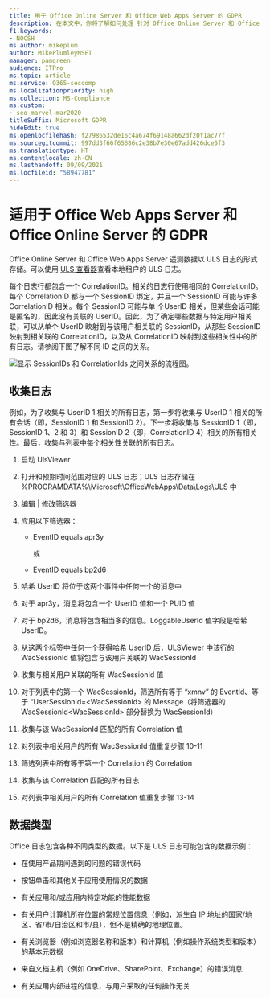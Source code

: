 ```yaml
---
title: 用于 Office Online Server 和 Office Web Apps Server 的 GDPR
description: 在本文中，你将了解如何处理 针对 Office Online Server 和 Office Web Apps Server 的 GDPR 要求。
f1.keywords:
- NOCSH
ms.author: mikeplum
author: MikePlumleyMSFT
manager: pamgreen
audience: ITPro
ms.topic: article
ms.service: O365-seccomp
ms.localizationpriority: high
ms.collection: MS-Compliance
ms.custom:
- seo-marvel-mar2020
titleSuffix: Microsoft GDPR
hideEdit: true
ms.openlocfilehash: f27986532de16c4a674f69148a662df20f1ac77f
ms.sourcegitcommit: 997dd3f66f65686c2e38b7e30e67add426dce5f3
ms.translationtype: HT
ms.contentlocale: zh-CN
ms.lasthandoff: 09/09/2021
ms.locfileid: "58947781"
---
```

# <a name="gdpr-for-office-web-apps-server-and-office-online-server"></a>适用于 Office Web Apps Server 和 Office Online Server 的 GDPR

Office Online Server 和 Office Web Apps Server 遥测数据以 ULS 日志的形式存储。可以使用 [ULS 查看器](https://www.microsoft.com/download/details.aspx?id=44020)查看本地租户的 ULS 日志。

每个日志行都包含一个 CorrelationID。相关的日志行使用相同的 CorrelationID。每个 CorrelationID 都与一个 SessionID 绑定，并且一个 SessionID 可能与许多 CorrelationID 相关。每个 SessionID 可能与单 个UserID 相关，但某些会话可能是匿名的，因此没有关联的 UserID。因此，为了确定哪些数据与特定用户相关联，可以从单个 UserID 映射到与该用户相关联的 SessionID，从那些 SessionID 映射到相关联的 CorrelationID，以及从 CorrelationID 映射到这些相关性中的所有日志。请参阅下图了解不同 ID 之间的关系。

![显示 SessionIDs 和 CorrelationIds 之间关系的流程图。](../media/gdpr-for-office-online-server-image1.jpg)

## <a name="gathering-logs"></a>收集日志

例如，为了收集与 UserID 1 相关的所有日志，第一步将收集与 UserID 1 相关的所有会话（即，SessionID 1 和 SessionID 2）。下一步将收集与 SessionID 1（即，SessionID 1、2 和 3）和 SessionID 2（即，CorrelationID 4）相关的所有相关性。最后，收集与列表中每个相关性关联的所有日志。

1. 启动 UlsViewer

2. 打开和预期时间范围对应的 ULS 日志；ULS 日志存储在 %PROGRAMDATA%\\Microsoft\\OfficeWebApps\\Data\\Logs\\ULS 中

3. 编辑 | 修改筛选器

4. 应用以下筛选器：

    - EventID equals apr3y

      或

    - EventID equals bp2d6

5. 哈希 UserID 将位于这两个事件中任何一个的消息中

6. 对于 apr3y，消息将包含一个 UserID 值和一个 PUID 值

7. 对于 bp2d6，消息将包含相当多的信息。LoggableUserId 值字段是哈希 UserID。

8. 从这两个标签中任何一个获得哈希 UserID 后，ULSViewer 中该行的 WacSessionId 值将包含与该用户关联的 WacSessionId

9. 收集与相关用户关联的所有 WacSessionId 值

10. 对于列表中的第一个 WacSessionId，筛选所有等于 “xmnv” 的 EventId、等于 “UserSessionId=\<WacSessionId\> 的 Message（将筛选器的 WacSessionId\<WacSessionId\> 部分替换为 WacSessionId）

11. 收集与该 WacSessionId 匹配的所有 Correlation 值

12. 对列表中相关用户的所有 WacSessionId 值重复步骤 10-11

13. 筛选列表中所有等于第一个 Correlation 的 Correlation

14. 收集与该 Correlation 匹配的所有日志

15. 对列表中相关用户的所有 Correlation 值重复步骤 13-14

## <a name="types-of-data"></a>数据类型

Office 日志包含各种不同类型的数据。以下是 ULS 日志可能包含的数据示例：

- 在使用产品期间遇到的问题的错误代码

- 按钮单击和其他关于应用使用情况的数据

- 有关应用和/或应用内特定功能的性能数据

- 有关用户计算机所在位置的常规位置信息（例如，派生自 IP 地址的国家/地区、省/市/自治区和市/县），但不是精确的地理位置。

- 有关浏览器（例如浏览器名称和版本）和计算机（例如操作系统类型和版本）的基本元数据

- 来自文档主机（例如 OneDrive、SharePoint、Exchange）的错误消息

- 有关应用内部进程的信息，与用户采取的任何操作无关
